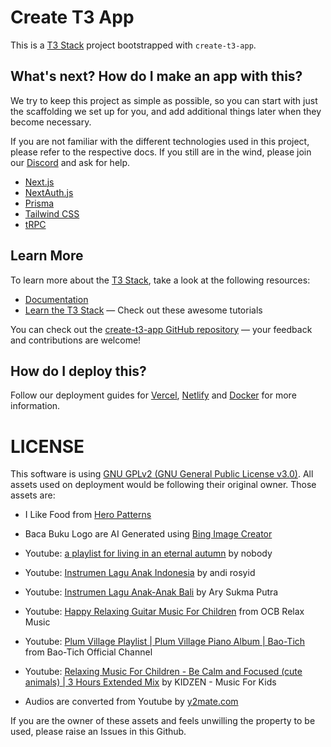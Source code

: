 # Create T3 App

This is a [T3 Stack](https://create.t3.gg/) project bootstrapped with `create-t3-app`.

## What's next? How do I make an app with this?

We try to keep this project as simple as possible, so you can start with just the scaffolding we set up for you, and add additional things later when they become necessary.

If you are not familiar with the different technologies used in this project, please refer to the respective docs. If you still are in the wind, please join our [Discord](https://t3.gg/discord) and ask for help.

- [Next.js](https://nextjs.org)
- [NextAuth.js](https://next-auth.js.org)
- [Prisma](https://prisma.io)
- [Tailwind CSS](https://tailwindcss.com)
- [tRPC](https://trpc.io)

## Learn More

To learn more about the [T3 Stack](https://create.t3.gg/), take a look at the following resources:

- [Documentation](https://create.t3.gg/)
- [Learn the T3 Stack](https://create.t3.gg/en/faq#what-learning-resources-are-currently-available) — Check out these awesome tutorials

You can check out the [create-t3-app GitHub repository](https://github.com/t3-oss/create-t3-app) — your feedback and contributions are welcome!

## How do I deploy this?

Follow our deployment guides for [Vercel](https://create.t3.gg/en/deployment/vercel), [Netlify](https://create.t3.gg/en/deployment/netlify) and [Docker](https://create.t3.gg/en/deployment/docker) for more information.

# LICENSE

This software is using [GNU GPLv2 (GNU General Public License v3.0)](https://choosealicense.com/licenses/gpl-3.0/). All assets used on 
deployment would be following their original owner. Those assets are:

- I Like Food from [Hero Patterns](https://heropatterns.com/)
- Baca Buku Logo are AI Generated using [Bing Image Creator](https://www.bing.com/create)

- Youtube: [a playlist for living in an eternal autumn](https://www.youtube.com/watch?v=fQpT0if-UXA) by nobody
- Youtube: [Instrumen Lagu Anak Indonesia](https://www.youtube.com/watch?v=wjTuGnzhFo0) by andi rosyid
- Youtube: [Instrumen Lagu Anak-Anak Bali](https://www.youtube.com/watch?v=mDJLC9HfuYc) by Ary Sukma Putra

- Youtube: [Happy Relaxing Guitar Music For Children](https://www.youtube.com/watch?v=pd4j9osCNT4) from OCB Relax Music
- Youtube: [Plum Village Playlist | Plum Village Piano Album | Bao-Tich](https://www.youtube.com/watch?v=1lXbTn372wI) from Bao-Tich Official Channel
- Youtube: [Relaxing Music For Children - Be Calm and Focused (cute animals) | 3 Hours Extended Mix](https://www.youtube.com/watch?v=XgxRHa26JLo) by KIDZEN - Music For Kids

- Audios are converted from Youtube by [y2mate.com](https://www.y2mate.com/)

If you are the owner of these assets and feels unwilling the property to be used, please raise an Issues in this Github.
